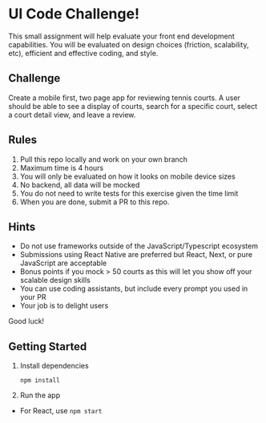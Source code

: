 # UI Code Challenge!

This small assignment will help evaluate your front end development capabilities.  You will be evaluated on design choices (friction, scalability, etc), efficient and effective coding, and style.

## Challenge

Create a mobile first, two page app for reviewing tennis courts.  A user should be able to see a display of courts, search for a specific court, select a court detail view, and leave a review.

## Rules

1. Pull this repo locally and work on your own branch
2. Maximum time is 4 hours
3. You will only be evaluated on how it looks on mobile device sizes
4. No backend, all data will be mocked
5. You do not need to write tests for this exercise given the time limit
6. When you are done, submit a PR to this repo.

## Hints 

- Do not use frameworks outside of the JavaScript/Typescript ecosystem
- Submissions using React Native are preferred but React, Next, or pure JavaScript are acceptable
- Bonus points if you mock > 50 courts as this will let you show off your scalable design skills
- You can use coding assistants, but include every prompt you used in your PR
- Your job is to delight users

Good luck!

## Getting Started

1. Install dependencies
   ```
   npm install
   ```
2. Run the app
  - For React, use `npm start`

